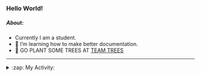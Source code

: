 ### Hello World!

##### About:
- Currently I am a student.
- 🌱 I’m learning how to make better documentation.
- 🌱 GO PLANT SOME TREES AT [TEAM TREES](https://teamtrees.org/)

---
<details>
  <summary>:zap: My Activity:</summary>
  
<!--START_SECTION:waka-->
![Code Time](http://img.shields.io/badge/Code%20Time-1%2C152%20hrs%2045%20mins-blue)

**I'm a Night 🦉** 

```text
🌞 Morning                1691 commits        ██░░░░░░░░░░░░░░░░░░░░░░░   09.75 % 
🌆 Daytime                5982 commits        █████████░░░░░░░░░░░░░░░░   34.49 % 
🌃 Evening                4966 commits        ███████░░░░░░░░░░░░░░░░░░   28.63 % 
🌙 Night                  4707 commits        ███████░░░░░░░░░░░░░░░░░░   27.14 % 
```
📅 **I'm Most Productive on Wednesday** 

```text
Monday                   2517 commits        ████░░░░░░░░░░░░░░░░░░░░░   14.51 % 
Tuesday                  2335 commits        ███░░░░░░░░░░░░░░░░░░░░░░   13.46 % 
Wednesday                4018 commits        ██████░░░░░░░░░░░░░░░░░░░   23.16 % 
Thursday                 2208 commits        ███░░░░░░░░░░░░░░░░░░░░░░   12.73 % 
Friday                   1748 commits        ███░░░░░░░░░░░░░░░░░░░░░░   10.08 % 
Saturday                 1534 commits        ██░░░░░░░░░░░░░░░░░░░░░░░   08.84 % 
Sunday                   2986 commits        ████░░░░░░░░░░░░░░░░░░░░░   17.21 % 
```


📊 **This Week I Spent My Time On** 

```text
🔥 Editors: 
VS Code                  0 secs              █████████████████████████   100.00 % 

🐱‍💻 Projects: 
praise                   0 secs              █████████████████████████   100.00 % 
```


 Last Updated on 29/07/2023 07:09:49 UTC
<!--END_SECTION:waka-->
</details>
